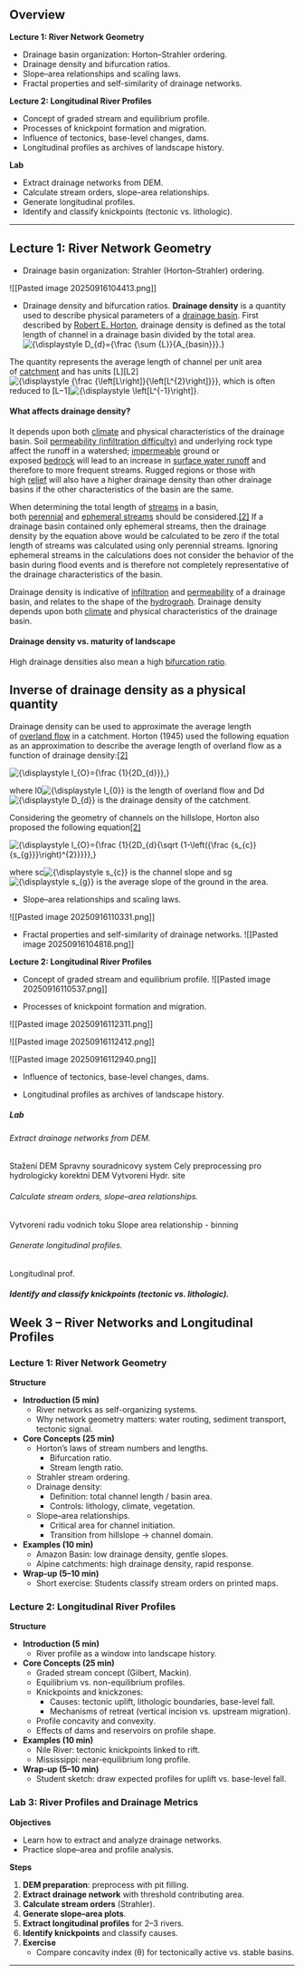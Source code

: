 
## Overview

**Lecture 1: River Network Geometry**
- Drainage basin organization: Horton–Strahler ordering.
- Drainage density and bifurcation ratios.
- Slope–area relationships and scaling laws.
- Fractal properties and self-similarity of drainage networks.

**Lecture 2: Longitudinal River Profiles**
- Concept of graded stream and equilibrium profile.
- Processes of knickpoint formation and migration.
- Influence of tectonics, base-level changes, dams.
- Longitudinal profiles as archives of landscape history.

**Lab**
- Extract drainage networks from DEM.
- Calculate stream orders, slope–area relationships.
- Generate longitudinal profiles.
- Identify and classify knickpoints (tectonic vs. lithologic).


---
## Lecture 1: River Network Geometry
- Drainage basin organization: Strahler (Horton–Strahler) ordering.

![[Pasted image 20250916104413.png]]

- Drainage density and bifurcation ratios.
**Drainage density** is a quantity used to describe physical parameters of a [drainage basin](https://en.wikipedia.org/wiki/Drainage_basin "Drainage basin"). First described by [Robert E. Horton](https://en.wikipedia.org/wiki/Robert_E._Horton "Robert E. Horton"), drainage density is defined as the total length of channel in a drainage basin divided by the total area.
![{\displaystyle D_{d}={\frac {\sum {L}}{A_{basin}}}.}](https://wikimedia.org/api/rest_v1/media/math/render/svg/c81f340109ab42d7fea6afb493e95c00b2ef5f8b)

The quantity represents the average length of channel per unit area of [catchment](https://en.wikipedia.org/wiki/Catchment "Catchment") and has units [L][L2]![{\displaystyle {\frac {\left[L\right]}{\left[L^{2}\right]}}}](https://wikimedia.org/api/rest_v1/media/math/render/svg/153862de9928bcdc71663d8013c435afaa549463), which is often reduced to [L−1]![{\displaystyle \left[L^{-1}\right]}](https://wikimedia.org/api/rest_v1/media/math/render/svg/6726ab0af947d8cd3a9e0bed907cec0d07a6170d).

#### What affects drainage density?
It depends upon both [climate](https://en.wikipedia.org/wiki/Climate "Climate") and physical characteristics of the drainage basin. Soil [permeability (infiltration difficulty)](https://en.wikipedia.org/wiki/Permeability_\(earth_sciences\) "Permeability (earth sciences)") and underlying rock type affect the runoff in a watershed; [impermeable](https://en.wikipedia.org/wiki/Permeability_\(earth_sciences\) "Permeability (earth sciences)") ground or exposed [bedrock](https://en.wikipedia.org/wiki/Bedrock "Bedrock") will lead to an increase in [surface water runoff](https://en.wikipedia.org/wiki/Surface_runoff "Surface runoff") and therefore to more frequent streams. Rugged regions or those with high [relief](https://en.wikipedia.org/wiki/Terrain#Relief "Terrain") will also have a higher drainage density than other drainage basins if the other characteristics of the basin are the same.

When determining the total length of [streams](https://en.wikipedia.org/wiki/Stream "Stream") in a basin, both [perennial](https://en.wikipedia.org/wiki/Perennial_stream "Perennial stream") and [ephemeral streams](https://en.wikipedia.org/wiki/Ephemeral_stream "Ephemeral stream") should be considered.[[2]](https://en.wikipedia.org/wiki/Drainage_density#cite_note-Horton1945-2) If a drainage basin contained only ephemeral streams, then the drainage density by the equation above would be calculated to be zero if the total length of streams was calculated using only perennial streams. Ignoring ephemeral streams in the calculations does not consider the behavior of the basin during flood events and is therefore not completely representative of the drainage characteristics of the basin.

Drainage density is indicative of [infiltration](https://en.wikipedia.org/wiki/Infiltration_\(hydrology\) "Infiltration (hydrology)") and [permeability](https://en.wikipedia.org/wiki/Hydraulic_permeability "Hydraulic permeability") of a drainage basin, and relates to the shape of the [hydrograph](https://en.wikipedia.org/wiki/Hydrograph "Hydrograph"). Drainage density depends upon both [climate](https://en.wikipedia.org/wiki/Climate "Climate") and physical characteristics of the drainage basin.

#### Drainage density vs. maturity of landscape




High drainage densities also mean a high [bifurcation ratio](https://en.wikipedia.org/wiki/Bifurcation_ratio "Bifurcation ratio").


## Inverse of drainage density as a physical quantity

Drainage density can be used to approximate the average length of [overland flow](https://en.wikipedia.org/wiki/Overland_flow "Overland flow") in a catchment. Horton (1945) used the following equation as an approximation to describe the average length of overland flow as a function of drainage density:[[2]](https://en.wikipedia.org/wiki/Drainage_density#cite_note-Horton1945-2)


![{\displaystyle l_{O}={\frac {1}{2D_{d}}},}](https://wikimedia.org/api/rest_v1/media/math/render/svg/f4f4fc605c72773d5eefa8eaf0727e79eed393f3)

where l0![{\displaystyle l_{0}}](https://wikimedia.org/api/rest_v1/media/math/render/svg/e26bea7ddadf1817f47b2d4ce7dc199185823989) is the length of overland flow and Dd![{\displaystyle D_{d}}](https://wikimedia.org/api/rest_v1/media/math/render/svg/32802f4382ff2086a583f602d649ae8a80d367c7) is the drainage density of the catchment.

Considering the geometry of channels on the hillslope, Horton also proposed the following equation[[2]](https://en.wikipedia.org/wiki/Drainage_density#cite_note-Horton1945-2)

![{\displaystyle l_{O}={\frac {1}{2D_{d}{\sqrt {1-\left({\frac {s_{c}}{s_{g}}}\right)^{2}}}}},}](https://wikimedia.org/api/rest_v1/media/math/render/svg/707df25742975aded6a8e2a4da6f46afd2dc909a)

where sc![{\displaystyle s_{c}}](https://wikimedia.org/api/rest_v1/media/math/render/svg/91c4d1b073949e8f032e50ff913afbf43bb5acb7) is the channel slope and sg![{\displaystyle s_{g}}](https://wikimedia.org/api/rest_v1/media/math/render/svg/27343f630c6c4c80749f5640dc98186869cfc050) is the average slope of the ground in the area.






- Slope–area relationships and scaling laws.

![[Pasted image 20250916110331.png]]


- Fractal properties and self-similarity of drainage networks.
![[Pasted image 20250916104818.png]]

**Lecture 2: Longitudinal River Profiles**
- Concept of graded stream and equilibrium profile.
![[Pasted image 20250916110537.png]]


- Processes of knickpoint formation and migration.

![[Pasted image 20250916112311.png]]

![[Pasted image 20250916112412.png]]

![[Pasted image 20250916112940.png]]

- Influence of tectonics, base-level changes, dams.







- Longitudinal profiles as archives of landscape history.








##### Lab
###### Extract drainage networks from DEM.
Stažení DEM
Spravny souradnicovy system
Cely preprocessing pro hydrologicky korektni DEM
Vytvoreni Hydr. site

###### Calculate stream orders, slope–area relationships.
Vytvoreni radu vodnich toku
Slope area relationship - binning
###### Generate longitudinal profiles.
Longitudinal prof.
##### Identify and classify knickpoints (tectonic vs. lithologic).






## Week 3 – River Networks and Longitudinal Profiles

### Lecture 1: River Network Geometry
**Structure**
- **Introduction (5 min)**
  - River networks as self-organizing systems.
  - Why network geometry matters: water routing, sediment transport, tectonic signal.
- **Core Concepts (25 min)**
  - Horton’s laws of stream numbers and lengths.
    - Bifurcation ratio.
    - Stream length ratio.
  - Strahler stream ordering.
  - Drainage density:
    - Definition: total channel length / basin area.
    - Controls: lithology, climate, vegetation.
  - Slope–area relationships.
    - Critical area for channel initiation.
    - Transition from hillslope → channel domain.
- **Examples (10 min)**
  - Amazon Basin: low drainage density, gentle slopes.
  - Alpine catchments: high drainage density, rapid response.
- **Wrap-up (5–10 min)**
  - Short exercise: Students classify stream orders on printed maps.

### Lecture 2: Longitudinal River Profiles
**Structure**
- **Introduction (5 min)**
  - River profile as a window into landscape history.
- **Core Concepts (25 min)**
  - Graded stream concept (Gilbert, Mackin).
  - Equilibrium vs. non-equilibrium profiles.
  - Knickpoints and knickzones:
    - Causes: tectonic uplift, lithologic boundaries, base-level fall.
    - Mechanisms of retreat (vertical incision vs. upstream migration).
  - Profile concavity and convexity.
  - Effects of dams and reservoirs on profile shape.
- **Examples (10 min)**
  - Nile River: tectonic knickpoints linked to rift.
  - Mississippi: near-equilibrium long profile.
- **Wrap-up (5–10 min)**
  - Student sketch: draw expected profiles for uplift vs. base-level fall.

### Lab 3: River Profiles and Drainage Metrics
**Objectives**
- Learn how to extract and analyze drainage networks.
- Practice slope–area and profile analysis.

**Steps**
1. **DEM preparation**: preprocess with pit filling.
2. **Extract drainage network** with threshold contributing area.
3. **Calculate stream orders** (Strahler).
4. **Generate slope–area plots**.
5. **Extract longitudinal profiles** for 2–3 rivers.
6. **Identify knickpoints** and classify causes.
7. **Exercise**
   - Compare concavity index (θ) for tectonically active vs. stable basins.

---